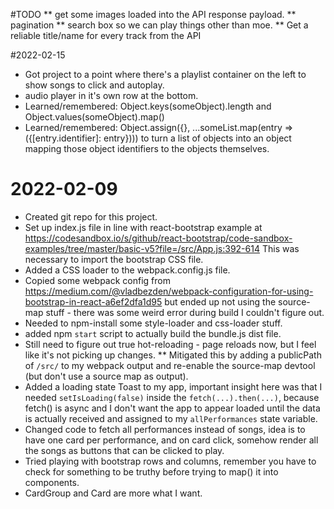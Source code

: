 #TODO
** get some images loaded into the API response payload.
** pagination
** search box so we can play things other than moe.
** Get a reliable title/name for every track from the API

#2022-02-15
* Got project to a point where there's a playlist container on the left to show songs to click and autoplay.
* audio player in it's own row at the bottom.
* Learned/remembered: Object.keys(someObject).length and Object.values(someObject).map()
* Learned/remembered: Object.assign({}, ...someList.map(entry => ({[entry.identifier]: entry}))) to turn a list
of objects into an object mapping those object identifiers to the objects themselves.

# 2022-02-09
* Created git repo for this project.
* Set up index.js file in line with react-bootstrap example at https://codesandbox.io/s/github/react-bootstrap/code-sandbox-examples/tree/master/basic-v5?file=/src/App.js:392-614
  This was necessary to import the bootstrap CSS file.
* Added a CSS loader to the webpack.config.js file.
* Copied some webpack config from https://medium.com/@vladbezden/webpack-configuration-for-using-bootstrap-in-react-a6ef2dfa1d95
  but ended up not using the source-map stuff - there was some weird error during build I couldn't figure out.
* Needed to npm-install some style-loader and css-loader stuff.
* added npm `start` script to actually build the bundle.js dist file.
* Still need to figure out true hot-reloading - page reloads now, but I feel like it's not picking up changes.
** Mitigated this by adding a publicPath of `/src/` to my webpack output and re-enable the source-map devtool
(but don't use a source map as output).
* Added a loading state Toast to my app, important insight here was that I needed `setIsLoading(false)` inside the
  `fetch(...).then(...)`, because fetch() is async and I don't want the app to appear loaded until the data is
  actually received and assigned to my `allPerformances` state variable.
* Changed code to fetch all performances instead of songs, idea is to have one card per performance, and on card click,
  somehow render all the songs as buttons that can be clicked to play.
* Tried playing with bootstrap rows and columns, remember you have to check for something to be truthy before trying
 to map() it into components.
* CardGroup and Card are more what I want.
